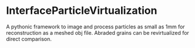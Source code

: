 # InterfaceParticleVirtualization
A pythonic framework to image and process particles as small as 1mm for reconstruction as a meshed obj file. Abraded grains can be revirtualized for direct comparison. 
